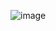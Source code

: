 ![image](https://user-images.githubusercontent.com/16128968/124370527-b8222900-dc46-11eb-82cb-88581aa8cf09.png)

